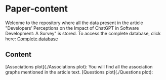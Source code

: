 # Paper-content
Welcome to the repository where all the data present in the article "Developers’ Perceptions on the Impact of ChatGPT in Software Development: A Survey" is stored. To access the complete database, click here: 
[Complete database](https://github.com/gpt-impact/Full_analysis_plot)
## Content 
[Associations plot](./Associations plot): You will find all the association graphs mentioned in the article text.
[Questions plot](./Questions plot): 
